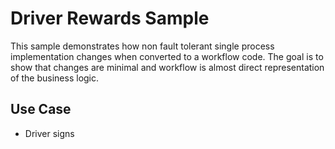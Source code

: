 # Driver Rewards Sample

This sample demonstrates how non fault tolerant single process implementation 
changes when converted to a workflow code. The goal is to show that changes are
minimal and workflow is almost direct representation of the business logic.

## Use Case

* Driver signs 